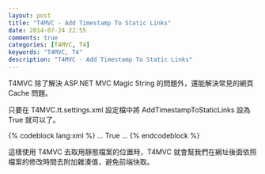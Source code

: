 ```yaml
---
layout: post
title: "T4MVC - Add Timestamp To Static Links"
date: 2014-07-24 22:55
comments: true
categories: [T4MVC, T4]
keywords: "T4MVC, T4"
description: "T4MVC - Add Timestamp To Static Links"
---
```


T4MVC 除了解決 ASP.NET MVC Magic String 的問題外，還能解決常見的網頁 Cache 問題。 

<!--More -->

只要在 T4MVC.tt.settings.xml 設定檔中將 AddTimestampToStaticLinks 設為 True 就可以了。

{% codeblock lang:xml %}
...
<AddTimestampToStaticLinks>True</AddTimestampToStaticLinks>
...
{% endcodeblock %}

這樣使用 T4MVC 去取用靜態檔案的位置時，T4MVC 就會幫我們在網址後面依照檔案的修改時間去附加雜湊值，避免前端快取。
